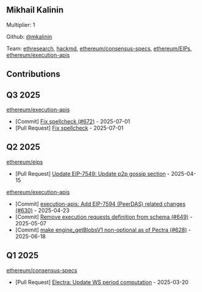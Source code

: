 
## Mikhail Kalinin
Multiplier: 1

Github: [@mkalinin](https://github.com/mkalinin)

Team: [ethresearch](https://ethresear.ch/u/mkalinin), [hackmd](https://hackmd.io/@n0ble), [ethereum/consensus-specs](https://github.com/ethereum/consensus-specs/pulls?q=is%3Apr+author%3Amkalinin), [ethereum/EIPs](https://github.com/ethereum/EIPs/pulls?q=is%3Apr+author%3Amkalinin), [ethereum/execution-apis](https://github.com/ethereum/execution-apis/pulls?q=is%3Apr+author%3Amkalinin)

## Contributions

## Q3 2025


[ethereum/execution-apis](https://github.com/ethereum/execution-apis)
* [Commit] [Fix spellcheck (#672)](https://github.com/ethereum/execution-apis/commit/f1ea4623e07516ece737e89a2a713dcdea9b8100) - 2025-07-01
* [Pull Request] [Fix spellcheck](https://github.com/ethereum/execution-apis/pull/672) - 2025-07-01
## Q2 2025


[ethereum/eips](https://github.com/ethereum/eips)
* [Pull Request] [Update EIP-7549: Update p2p gossip section](https://github.com/ethereum/EIPs/pull/9640) - 2025-04-15

[ethereum/execution-apis](https://github.com/ethereum/execution-apis)
* [Commit] [execution-apis: Add EIP-7594 (PeerDAS) related changes (#630)](https://github.com/ethereum/execution-apis/commit/5d634063ccfd897a6974ea589c00e2c1d889abc9) - 2025-04-23
* [Commit] [Remove execution requests definition from schema (#649)](https://github.com/ethereum/execution-apis/commit/aed9d04b94e59f5ac937a6618037562082760d88) - 2025-05-07
* [Commit] [make engine_getBlobsV1 non-optional as of Pectra (#628)](https://github.com/ethereum/execution-apis/commit/bc5a37ee69a64769bd8d0a2056672361ef5f3839) - 2025-06-18
## Q1 2025

[ethereum/consensus-specs](https://github.com/ethereum/consensus-specs)
* [Pull Request] [Electra: Update WS period computation](https://github.com/ethereum/consensus-specs/pull/4179) - 2025-03-20
